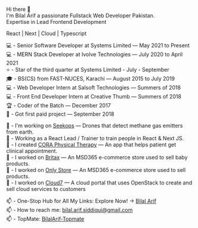 
Hi there 👋 <br/>
I'm Bilal Arif a passionate Fullstack Web Developer Pakistan. <br />
Expertise in Lead Frontend Development <br />

React | Next | Cloud | Typescript

💻 - Senior Software Developer at Systems Limited — May 2021 to Present <br />
💻 - MERN Stack Developer at Ivolve Technologies — July 2020 to April 2021 <br />
⭐ - Star of the third quarter at Systems Limited - July - September <br />
🎓 - BS(CS) from FAST-NUCES, Karachi — August 2015 to July 2019 <br />
💻 - Web Developer Intern at Salsoft Technologies — Summers of 2018 <br />
💻 - Front End Developer Intern at Creative Thumb — Summers of 2018 <br />
🏆 - Coder of the Batch — December 2017 <br />
🧭 - Got first paid project — September 2018 <br />


💱 - I'm working on [Seekops](https://soda.seekops.com/) — Drones that detect methane gas emitters from earth. <br />
💱 - Working as a React Lead / Trainer to train people in React & Next JS.<br />
💱 - I created [CORA Physical Therapy](https://www.appointment.coraphysicaltherapy.com) — An app that helps patient get clinical appointment. <br />
💱 - I worked on [Britax](https://www.britax.com) — An MSD365 e-commerce store used to sell baby products. <br />
💱 - I worked on [Only Store](https://www.only-stores.com) — An MSD365 e-commerce store used to sell products. <br />
💱 - I worked on  [Cloud7](https://qcloud.pk/AboutQcloud) — A cloud portal that uses OpenStack to create and sell cloud services to customers <br />


📫 - One-Stop Hub for All My Links: Explore Now! -> [Bilal Arif ](https://linktr.ee/bilalarifsiddiqui) <br />
📫 - How to reach me: bilal.arif.siddiqui@gmail.com <br />
📫 - TopMate: [BilalArif-Topmate](https://topmate.io/bilalarif)<br />
